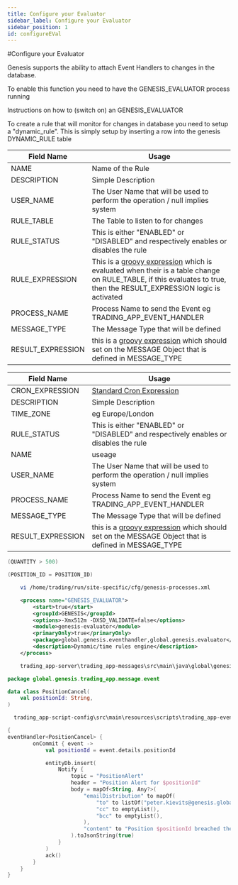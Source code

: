 ```yaml
---
title: Configure your Evaluator
sidebar_label: Configure your Evaluator
sidebar_position: 1
id: configureEVal
---
```

#Configure your Evaluator

Genesis supports the ability to attach Event Handlers to changes in the database.

To enable this function you need to have the GENESIS_EVALUATOR process running

Instructions on how to (switch on) an GENESIS_EVALUATOR

To create a rule that will monitor for changes in database you need to setup a  "dynamic_rule". This is simply setup by inserting a row into the genesis DYNAMIC_RULE table

| Field Name | Usage |
| --- | --- |
| NAME | Name of the Rule |
| DESCRIPTION | Simple Description |
| USER_NAME | The User Name that will be used to perform the operation / null implies system |
| RULE_TABLE | The Table to listen to for changes |
| RULE_STATUS | This is either "ENABLED" or "DISABLED" and respectively enables or disables the rule  |
| RULE_EXPRESSION | This is a [groovy expression](https://groovy-lang.org/syntax.html) which is evaluated when their is a table change on RULE_TABLE, if this evaluates to true, then the RESULT_EXPRESSION logic is activated |
| PROCESS_NAME | Process Name to send the Event  eg TRADING_APP_EVENT_HANDLER |
| MESSAGE_TYPE | The Message Type that will be defined |
| RESULT_EXPRESSION | this is a [groovy expression](https://groovy-lang.org/syntax.html) which should set on the MESSAGE Object that is defined in MESSAGE_TYPE |

| Field Name | Usage |
| --- | --- |
| CRON_EXPRESSION | [Standard Cron Expression](https://en.wikipedia.org/wiki/Cron#CRON_expression) |
| DESCRIPTION | Simple Description |
| TIME_ZONE | eg Europe/London |
| RULE_STATUS | This is either "ENABLED" or "DISABLED" and respectively enables or disables the rule  |
| NAME | useage |
| USER_NAME | The User Name that will be used to perform the operation / null implies system |
| PROCESS_NAME | Process Name to send the Event  eg TRADING_APP_EVENT_HANDLER |
| MESSAGE_TYPE | The Message Type that will be defined  |
| RESULT_EXPRESSION | this is a [groovy expression](https://groovy-lang.org/syntax.html) which should set on the MESSAGE Object that is defined in MESSAGE_TYPE |


```groovy 
(QUANTITY > 500) 
```

```groovy
(POSITION_ID = POSITION_ID)
```


```bash
    vi /home/trading/run/site-specific/cfg/genesis-processes.xml
```
```xml {2}
    <process name="GENESIS_EVALUATOR">
        <start>true</start>
        <groupId>GENESIS</groupId>
        <options>-Xmx512m -DXSD_VALIDATE=false</options>
        <module>genesis-evaluator</module>
        <primaryOnly>true</primaryOnly>
        <package>global.genesis.eventhandler,global.genesis.evaluator</package>
        <description>Dynamic/time rules engine</description>
    </process>
```

```bash
    trading_app-server\trading_app-messages\src\main\java\global\genesis\trading_app\message\event\PositionCancel.kt
```
```kotlin
package global.genesis.trading_app.message.event

data class PositionCancel(
    val positionId: String,
)
```


```bash
  trading_app-script-config\src\main\resources\scripts\trading_app-eventhandler.kts
```
```kotlin
{
eventHandler<PositionCancel> {
        onCommit { event ->
            val positionId = event.details.positionId

            entityDb.insert(
                Notify {
                    topic = "PositionAlert"
                    header = "Position Alert for $positionId"
                    body = mapOf<String, Any?>(
                        "emailDistribution" to mapOf(
                            "to" to listOf("peter.kievits@genesis.global"),
                            "cc" to emptyList(),
                            "bcc" to emptyList(),
                        ),
                        "content" to "Position $positionId breached the limit"
                    ).toJsonString(true)
                }
            )
            ack()
        }
    }
}

```


